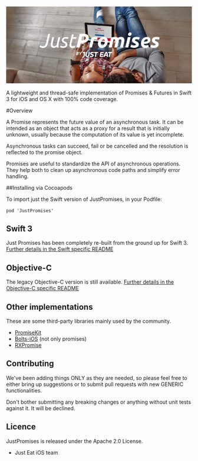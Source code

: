 ![](JustPromises_logo.jpg)

A lightweight and thread-safe implementation of Promises & Futures in Swift 3 for iOS and OS X with 100% code coverage.

#Overview

A Promise represents the future value of an asynchronous task. It can be intended as an object that acts as a proxy for a result that is initially unknown, usually because the computation of its value is yet incomplete.

Asynchronous tasks can succeed, fail or be cancelled and the resolution is reflected to the promise object.

Promises are useful to standardize the API of asynchronous operations. They help both to clean up asynchronous code paths and simplify error handling.

##Installing via Cocoapods

To import just the Swift version of JustPromises, in your Podfile:
```
pod 'JustPromises'
```

## Swift 3

Just Promises has been completely re-built from the ground up for Swift 3. [Further details in the Swift specific README](README_Swift.md)

## Objective-C

The legacy Objective-C version is still available. [Further details in the Objective-C specific README](README_ObjC.md)



## Other implementations

These are some third-party libraries mainly used by the community.

- [PromiseKit](http://promisekit.org/)
- [Bolts-iOS](https://github.com/BoltsFramework/Bolts-iOS) (not only promises)
- [RXPromise](https://github.com/couchdeveloper/RXPromise)


## Contributing

We've been adding things ONLY as they are needed, so please feel free to either bring up suggestions or to submit pull requests with new GENERIC functionalities.

Don't bother submitting any breaking changes or anything without unit tests against it. It will be declined.

## Licence

JustPromises is released under the Apache 2.0 License.

- Just Eat iOS team

